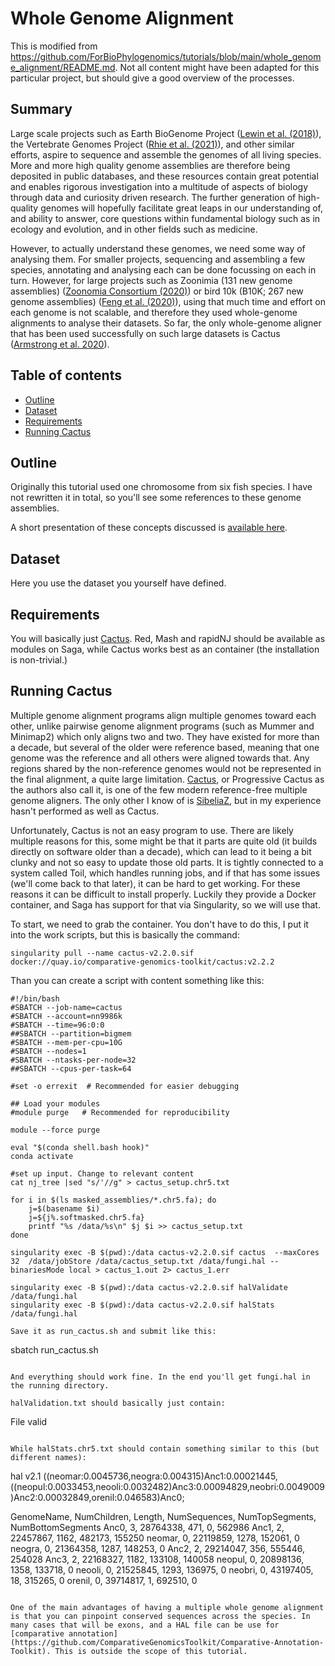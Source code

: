 
# Whole Genome Alignment

This is modified from https://github.com/ForBioPhylogenomics/tutorials/blob/main/whole_genome_alignment/README.md. Not all content might have been adapted for this particular project, but should give a good overview of the processes.

## Summary

Large scale projects such as Earth BioGenome Project ([Lewin et al. (2018)](https://doi.org/10.1073/pnas.1720115115)), the Vertebrate Genomes Project ([Rhie et al. (2021)](https://doi.org/10.1038/s41586-021-03451-0)), and other similar efforts, aspire to sequence and assemble the genomes of all living species. More and more high quality genome assemblies are therefore being deposited in public databases, and these resources contain great potential and enables rigorous investigation into a multitude of aspects of biology through data and curiosity driven research. The further generation of high-quality genomes will hopefully facilitate great leaps in our understanding of, and ability to answer, core questions within fundamental biology such as in ecology and evolution, and in other fields such as medicine.

However, to actually understand these genomes, we need some way of analysing them. For smaller projects, sequencing and assembling a few species, annotating and analysing each can be done focussing on each in turn. However, for large projects such as Zoonimia (131 new genome assemblies) ([Zoonomia Consortium (2020)](https://doi.org/10.1038/s41586-020-2876-6)) or bird 10k (B10K; 267 new genome assemblies) ([Feng et al. (2020)](https://doi.org/10.1038/s41586-020-2873-9)), using that much time and effort on each genome is not scalable, and therefore they used whole-genome alignments to analyse their datasets. So far, the only whole-genome aligner that has been used successfully on such large datasets is Cactus ([Armstrong et al. 2020](https://doi.org/10.1038/s41586-020-2871-y)).

## Table of contents

* [Outline](#outline)
* [Dataset](#dataset)
* [Requirements](#requirements)
* [Running Cactus](#cactus)

<a name="outline"></a>
## Outline

Originally this tutorial used one chromosome from six fish species. I have not rewritten it in total, so you'll see some references to these genome assemblies.

A short presentation of these concepts discussed is [available here](../presentations/whole_genome_alignment.pdf).

<a name="dataset"></a>
## Dataset

Here you use the dataset you yourself have defined.

<a name="requirements"></a>
## Requirements

You will basically just  [Cactus](https://github.com/ComparativeGenomicsToolkit/cactus). Red, Mash and rapidNJ should be available as modules on Saga, while Cactus works best as an container (the installation is non-trivial.)

<a name="cactus"></a>
## Running Cactus

Multiple genome alignment programs align multiple genomes toward each other, unlike pairwise genome alignment programs (such as Mummer and Minimap2) which only aligns two and two. They have existed for more than a decade, but several of the older were reference based, meaning that one genome was the reference and all others were aligned towards that. Any regions shared by the non-reference genomes would not be represented in the final alignment, a quite large limitation. [Cactus](https://github.com/ComparativeGenomicsToolkit/cactus), or Progressive Cactus as the authors also call it, is one of the few modern reference-free multiple genome aligners. The only other I know of is [SibeliaZ](https://github.com/medvedevgroup/SibeliaZ), but in my experience hasn't performed as well as Cactus.

Unfortunately, Cactus is not an easy program to use. There are likely multiple reasons for this, some might be that it parts are quite old (it builds directly on software older than a decade), which can lead to it being a bit clunky and not so easy to update those old parts. It is tightly connected to a system called Toil, which handles running jobs, and if that has some issues (we'll come back to that later), it can be hard to get working. For these reasons it can be difficult to install properly. Luckily they provide a Docker container, and Saga has support for that via Singularity, so we will use that.

To start, we need to grab the container. You don't have to do this, I put it into the work scripts, but this is basically the command:
```
singularity pull --name cactus-v2.2.0.sif docker://quay.io/comparative-genomics-toolkit/cactus:v2.2.2 
```

Than you can create a script with content something like this:

```
#!/bin/bash
#SBATCH --job-name=cactus
#SBATCH --account=nn9986k
#SBATCH --time=96:0:0
##SBATCH --partition=bigmem
#SBATCH --mem-per-cpu=10G
#SBATCH --nodes=1
#SBATCH --ntasks-per-node=32
##SBATCH --cpus-per-task=64

#set -o errexit  # Recommended for easier debugging

## Load your modules
#module purge   # Recommended for reproducibility

module --force purge

eval "$(conda shell.bash hook)"
conda activate

#set up input. Change to relevant content
cat nj_tree |sed "s/'//g" > cactus_setup.chr5.txt

for i in $(ls masked_assemblies/*.chr5.fa); do
	j=$(basename $i)
	j=${j%.softmasked.chr5.fa}
	printf "%s /data/%s\n" $j $i >> cactus_setup.txt
done

singularity exec -B $(pwd):/data cactus-v2.2.0.sif cactus  --maxCores 32  /data/jobStore /data/cactus_setup.txt /data/fungi.hal --binariesMode local > cactus_1.out 2> cactus_1.err

singularity exec -B $(pwd):/data cactus-v2.2.0.sif halValidate /data/fungi.hal
singularity exec -B $(pwd):/data cactus-v2.2.0.sif halStats /data/fungi.hal

Save it as run_cactus.sh and submit like this:

```
sbatch run_cactus.sh
```

And everything should work fine. In the end you'll get fungi.hal in the running directory.

halValidation.txt should basically just contain:
```
File valid
```

While halStats.chr5.txt should contain something similar to this (but different names):
```
hal v2.1
((neomar:0.0045736,neogra:0.004315)Anc1:0.00021445,((neopul:0.0033453,neooli:0.0032482)Anc3:0.00094829,neobri:0.0049009)Anc2:0.00032849,orenil:0.046583)Anc0;

GenomeName, NumChildren, Length, NumSequences, NumTopSegments, NumBottomSegments
Anc0, 3, 28764338, 471, 0, 562986
Anc1, 2, 22457867, 1162, 482173, 155250
neomar, 0, 22119859, 1278, 152061, 0
neogra, 0, 21364358, 1287, 148253, 0
Anc2, 2, 29214047, 356, 555446, 254028
Anc3, 2, 22168327, 1182, 133108, 140058
neopul, 0, 20898136, 1358, 133718, 0
neooli, 0, 21525845, 1293, 136975, 0
neobri, 0, 43197405, 18, 315265, 0
orenil, 0, 39714817, 1, 692510, 0
```

One of the main advantages of having a multiple whole genome alignment is that you can pinpoint conserved sequences across the species. In many cases that will be exons, and a HAL file can be use for [comparative annotation](https://github.com/ComparativeGenomicsToolkit/Comparative-Annotation-Toolkit). This is outside the scope of this tutorial.


